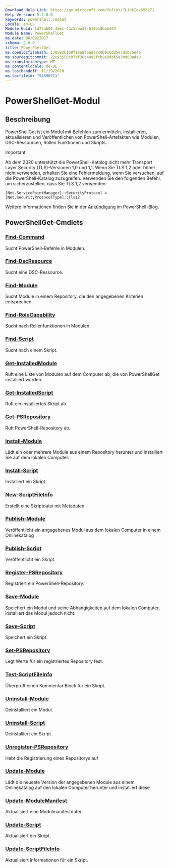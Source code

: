 ```yaml
---
Download Help Link: https://go.microsoft.com/fwlink/?LinkId=393271
Help Version: 5.2.0.0
keywords: powershell,cmdlet
Locale: en-US
Module Guid: 1d73a601-4a6c-43c5-ba3f-619b18bbb404
Module Name: PowerShellGet
ms.date: 06/09/2017
schema: 2.0.0
title: PowerShellGet
ms.openlocfilehash: 130582b1b9f18a8f6ada7c009c6d25a7dab75e46
ms.sourcegitcommit: 22c93550c87af30c4895fcb9e9dd65e30d60ada0
ms.translationtype: MT
ms.contentlocale: de-DE
ms.lasthandoff: 11/19/2020
ms.locfileid: "94890711"
---
```

# PowerShellGet-Modul

## Beschreibung

PowerShellGet ist ein Modul mit Befehlen zum ermitteln, installieren, aktualisieren und Veröffentlichen von PowerShell-Artefakten wie Modulen, DSC-Ressourcen, Rollen Funktionen und Skripts.

> [!IMPORTANT]
> Ab dem 2020 unterstützt die PowerShell-Katalog nicht mehr Transport Layer Security (TLS)-Versionen 1,0 und 1,1. Wenn Sie TLS 1,2 oder höher nicht verwenden, erhalten Sie eine Fehlermeldung, wenn Sie versuchen, auf die PowerShell-Katalog zuzugreifen. Verwenden Sie den folgenden Befehl, um sicherzustellen, dass Sie TLS 1,2 verwenden:
>
> `[Net.ServicePointManager]::SecurityProtocol = [Net.SecurityProtocolType]::Tls12`
>
> Weitere Informationen finden Sie in der [Ankündigung](https://devblogs.microsoft.com/powershell/powershell-gallery-tls-support/) im PowerShell-Blog.

## PowerShellGet-Cmdlets

### [Find-Command](Find-Command.md)
Sucht PowerShell-Befehle in Modulen.

### [Find-DscResource](Find-DscResource.md)
Sucht eine DSC-Ressource.

### [Find-Module](Find-Module.md)
Sucht Module in einem Repository, die den angegebenen Kriterien entsprechen.

### [Find-RoleCapability](Find-RoleCapability.md)
Sucht nach Rollenfunktionen in Modulen.

### [Find-Script](Find-Script.md)
Sucht nach einem Skript.

### [Get-InstalledModule](Get-InstalledModule.md)
Ruft eine Liste von Modulen auf dem Computer ab, die von PowerShellGet installiert wurden.

### [Get-InstalledScript](Get-InstalledScript.md)
Ruft ein installiertes Skript ab.

### [Get-PSRepository](Get-PSRepository.md)
Ruft PowerShell-Repository ab.

### [Install-Module](Install-Module.md)
Lädt ein oder mehrere Module aus einem Repository herunter und installiert Sie auf dem lokalen Computer.

### [Install-Script](Install-Script.md)
Installiert ein Skript.

### [New-ScriptFileInfo](New-ScriptFileInfo.md)
Erstellt eine Skriptdatei mit Metadaten

### [Publish-Module](Publish-Module.md)
Veröffentlicht ein angegebenes Modul aus dem lokalen Computer in einem Onlinekatalog

### [Publish-Script](Publish-Script.md)
Veröffentlicht ein Skript.

### [Register-PSRepository](Register-PSRepository.md)
Registriert ein PowerShell-Repository.

### [Save-Module](Save-Module.md)
Speichert ein Modul und seine Abhängigkeiten auf dem lokalen Computer, installiert das Modul jedoch nicht.

### [Save-Script](Save-Script.md)
Speichert ein Skript.

### [Set-PSRepository](Set-PSRepository.md)
Legt Werte für ein registriertes Repository fest.

### [Test-ScriptFileInfo](Test-ScriptFileInfo.md)
Überprüft einen Kommentar Block für ein Skript.

### [Uninstall-Module](Uninstall-Module.md)
Deinstalliert ein Modul.

### [Uninstall-Script](Uninstall-Script.md)
Deinstalliert ein Skript.

### [Unregister-PSRepository](Unregister-PSRepository.md)
Hebt die Registrierung eines Repositorys auf

### [Update-Module](Update-Module.md)
Lädt die neueste Version der angegebenen Module aus einem Onlinekatalog auf den lokalen Computer herunter und installiert diese

### [Update-ModuleManifest](Update-ModuleManifest.md)
Aktualisiert eine Modulmanifestdatei

### [Update-Script](Update-Script.md)
Aktualisiert ein Skript.

### [Update-ScriptFileInfo](Update-ScriptFileInfo.md)
Aktualisiert Informationen für ein Skript.
